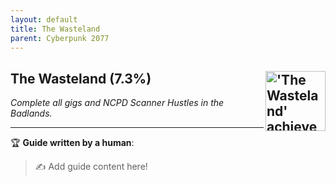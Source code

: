 ```yaml
---
layout: default
title: The Wasteland
parent: Cyberpunk 2077
---
```


## The Wasteland (7.3%) <img align="right" src="https://cdn.cloudflare.steamstatic.com/steamcommunity/public/images/apps/1091500/58f6286727bb4a5a43a373149ff1ede77345b1a8.jpg" alt="'The Wasteland' achievement icon" width="96" height="96">

_Complete all gigs and NCPD Scanner Hustles in the Badlands._

---

:trophy: **Guide written by a human**:

> :writing_hand: Add guide content here!

